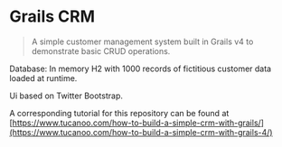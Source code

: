 # Grails CRM  

> A simple customer management system built in Grails v4 to
> demonstrate basic CRUD operations.

    
Database: In memory H2 with 1000 records of fictitious customer data loaded at runtime.  
  
Ui based on Twitter Bootstrap.  
  
A corresponding tutorial for this repository can be found at [https://www.tucanoo.com/how-to-build-a-simple-crm-with-grails/](https://www.tucanoo.com/how-to-build-a-simple-crm-with-grails-4/)